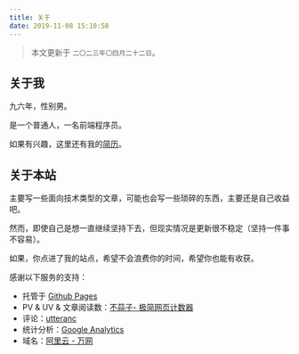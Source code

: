 ```yaml
---
title: 关于
date: 2019-11-08 15:10:58
---
```


> 本文更新于 `二〇二三年〇四月二十二日`。

## 关于我

九六年，性别男。

是一个普通人，一名前端程序员。

如果有兴趣，这里还有我的[简历](https://daief.tech/resume)。

## 关于本站

主要写一些面向技术类型的文章，可能也会写一些琐碎的东西，主要还是自己收益吧。

然而，即使自己是想一直继续坚持下去，但现实情况是更新很不稳定（坚持一件事不容易）。

如果，你点进了我的站点，希望不会浪费你的时间，希望你也能有收获。

感谢以下服务的支持：

- 托管于 [Github Pages](https://pages.github.com/)
- PV & UV & 文章阅读数：[不蒜子- 极简网页计数器](https://busuanzi.ibruce.info/)
- 评论：[utteranc](https://utteranc.es/)
- 统计分析：[Google Analytics](https://analytics.google.com/analytics/web/)
- 域名：[阿里云 - 万网](https://www.aliyun.com/)
